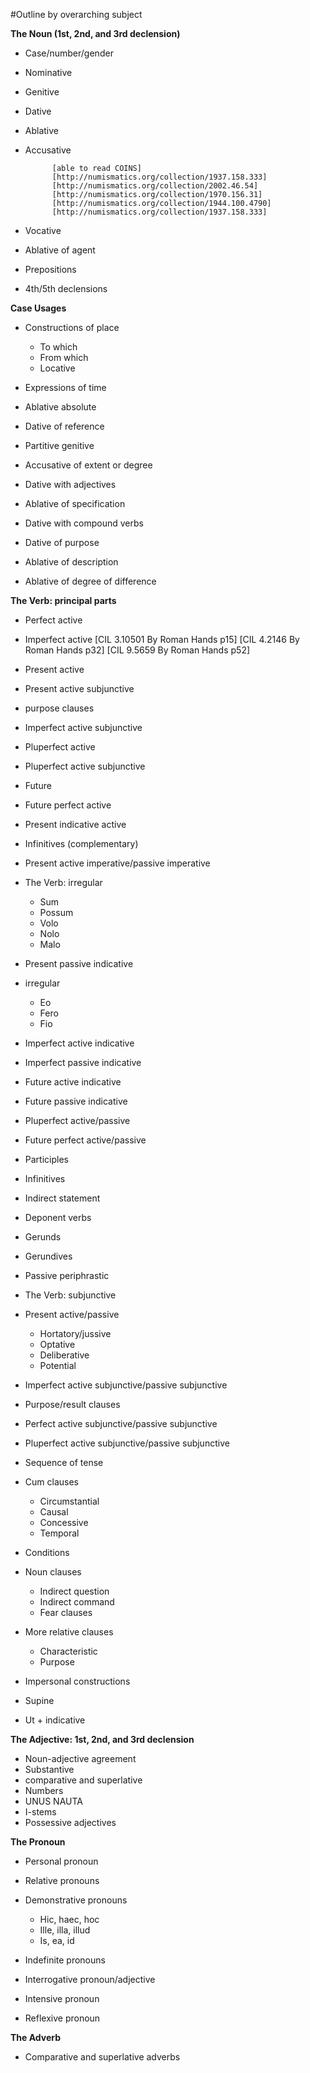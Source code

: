 #Outline by overarching subject

**The Noun (1st, 2nd, and 3rd declension)**
- Case/number/gender
- Nominative
- Genitive
- Dative
- Ablative
- Accusative

			[able to read COINS]
			[http://numismatics.org/collection/1937.158.333]
			[http://numismatics.org/collection/2002.46.54]
			[http://numismatics.org/collection/1970.156.31]
			[http://numismatics.org/collection/1944.100.4790]
			[http://numismatics.org/collection/1937.158.333]
- Vocative
- Ablative of agent
- Prepositions
- 4th/5th declensions

**Case Usages**
- Constructions of place
	- To which
	- From which
	- Locative

- Expressions of time
- Ablative absolute
- Dative of reference
- Partitive genitive
- Accusative of extent or degree
- Dative with adjectives
- Ablative of specification
- Dative with compound verbs
- Dative of purpose
- Ablative of description
- Ablative of degree of difference

**The Verb: principal parts**
- Perfect active
- Imperfect active
			[CIL 3.10501 By Roman Hands p15]
			[CIL 4.2146 By Roman Hands p32]
			[CIL 9.5659 By Roman Hands p52]

- Present active

- Present active subjunctive 
- purpose clauses

- Imperfect active subjunctive

- Pluperfect active

- Pluperfect active subjunctive

- Future

- Future perfect active
- Present indicative active
- Infinitives (complementary)

- Present active imperative/passive imperative
- The Verb: irregular
	- Sum
	- Possum
	- Volo
	- Nolo
	- Malo

- Present passive indicative
- irregular
	- Eo
	- Fero
	- Fio

- Imperfect active indicative
- Imperfect passive indicative

- Future active indicative
- Future passive indicative

- Pluperfect active/passive
- Future perfect active/passive

- Participles

- Infinitives
- Indirect statement

- Deponent verbs

- Gerunds
- Gerundives
- Passive periphrastic

- The Verb: subjunctive
- Present active/passive
	- Hortatory/jussive
	- Optative
	- Deliberative
	- Potential

- Imperfect  active subjunctive/passive subjunctive
- Purpose/result clauses

- Perfect active subjunctive/passive subjunctive
- Pluperfect active subjunctive/passive subjunctive
- Sequence of tense

- Cum clauses
	- Circumstantial
	- Causal
	- Concessive
	- Temporal

- Conditions

- Noun clauses
	- Indirect question
	- Indirect command
	- Fear clauses

- More relative clauses
	- Characteristic
	- Purpose

- Impersonal constructions

- Supine
- Ut + indicative
  
**The Adjective: 1st, 2nd, and 3rd declension**
- Noun-adjective agreement
- Substantive
- comparative and superlative
- Numbers
- UNUS NAUTA
- I-stems
- Possessive adjectives

**The Pronoun**
- Personal pronoun

- Relative pronouns

- Demonstrative pronouns
	- Hic, haec, hoc
	- Ille, illa, illud
	- Is, ea, id

- Indefinite pronouns
- Interrogative pronoun/adjective
- Intensive pronoun

- Reflexive pronoun

**The Adverb**
- Comparative and superlative adverbs